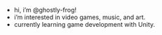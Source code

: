 - hi, i’m @ghostly-frog!
- i’m interested in video games, music, and art.
- currently learning game development with Unity.

<!---
ghostly-frog/ghostly-frog is a ✨ special ✨ repository because its `README.md` (this file) appears on your GitHub profile.
You can click the Preview link to take a look at your changes.
--->
